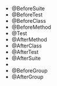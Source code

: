 * @BeforeSuite
* @BeforeTest
* @BeforeClass
* @BeforeMethod
* @Test
* @AfterMethod
* @AfterClass
* @AfterTest
* @AfterSuite
*
* @BeforeGroup
* @AfterGroup 
